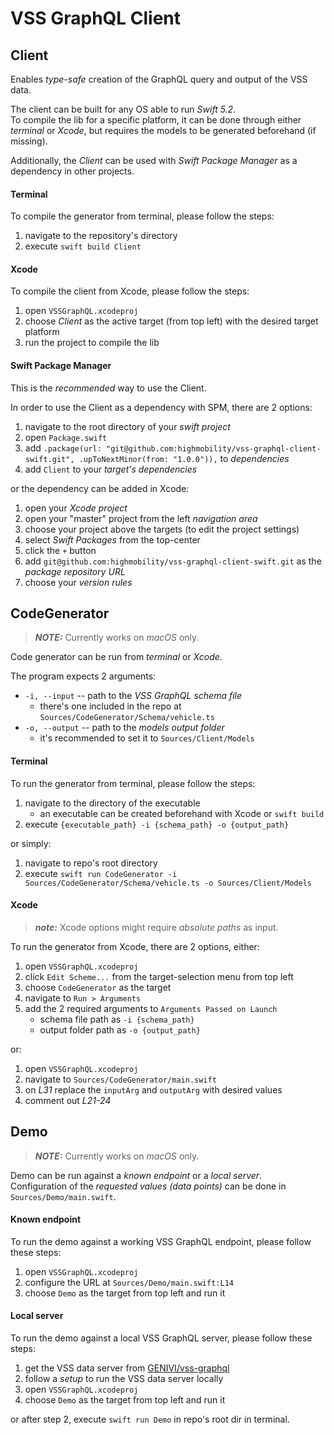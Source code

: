 # VSS GraphQL Client


## Client

Enables _type-safe_ creation of the GraphQL query and output of the VSS data.  

The client can be built for any OS able to run _Swift 5.2_.  
To compile the lib for a specific platform, it can be done through either _terminal_ or _Xcode_, but requires the models to be generated beforehand (if missing).  

Additionally, the _Client_ can be used with _Swift Package Manager_ as a dependency in other projects.


#### Terminal

To compile the generator from terminal, please follow the steps:

1. navigate to the repository's directory
2. execute `swift build Client`


#### Xcode

To compile the client from Xcode, please follow the steps:

1. open `VSSGraphQL.xcodeproj`
2. choose _Client_ as the active target (from top left) with the desired target platform
3. run the project to compile the lib


#### Swift Package Manager

This is the _recommended_ way to use the Client.  

In order to use the Client as a dependency with SPM, there are 2 options:

1. navigate to the root directory of your _swift project_
2. open `Package.swift`
3. add `.package(url: "git@github.com:highmobility/vss-graphql-client-swift.git", .upToNextMinor(from: "1.0.0")),` to _dependencies_
4. add `Client` to your _target's dependencies_

or the dependency can be added in Xcode:

1. open your _Xcode project_
2. open your "master" project from the left _navigation area_
3. choose your project above the targets (to edit the project settings)
4. select _Swift Packages_ from the top-center
5. click the `+` button
6. add `git@github.com:highmobility/vss-graphql-client-swift.git` as the _package repository URL_
7. choose your _version rules_



## CodeGenerator

> **_NOTE:_**  Currently works on _macOS_ only.

Code generator can be run from _terminal_ or _Xcode_.  

The program expects 2 arguments:  

- `-i, --input` -- path to the _VSS GraphQL schema file_
    - there's one included in the repo at `Sources/CodeGenerator/Schema/vehicle.ts`
- `-o, --output` -- path to the _models output folder_
    - it's recommended to set it to `Sources/Client/Models`


#### Terminal
  
To run the generator from terminal, please follow the steps:

1. navigate to the directory of the executable
    - an executable can be created beforehand with Xcode or `swift build`
2. execute `{executable_path} -i {schema_path} -o {output_path}`

or simply:  

1. navigate to repo's root directory
2. execute `swift run CodeGenerator -i Sources/CodeGenerator/Schema/vehicle.ts -o Sources/Client/Models`


#### Xcode

> **_note:_**  Xcode options might require _absolute paths_ as input.

To run the generator from Xcode, there are 2 options, either:

1. open `VSSGraphQL.xcodeproj`
2. click `Edit Scheme...` from the target-selection menu from top left
3. choose `CodeGenerator` as the target
4. navigate to `Run > Arguments`
5. add the 2 required arguments to `Arguments Passed on Launch`
    - schema file path as `-i {schema_path}`
    - output folder path as `-o {output_path}`

or:  

1. open `VSSGraphQL.xcodeproj`
2. navigate to `Sources/CodeGenerator/main.swift`
3. on _L31_ replace the `inputArg` and `outputArg` with desired values
4. comment out _L21-24_


## Demo

> **_NOTE:_**  Currently works on _macOS_ only.

Demo can be run against a _known endpoint_ or a _local server_.  
Configuration of the  _requested values (data points)_ can be done in `Sources/Demo/main.swift`.


#### Known endpoint

To run the demo against a working VSS GraphQL endpoint, please follow these steps:

1. open `VSSGraphQL.xcodeproj`
2. configure the URL at `Sources/Demo/main.swift:L14`
3. choose `Demo` as the target from top left and run it  


#### Local server

To run the demo against a local VSS GraphQL server, please follow these steps:  

1. get the VSS data server from [GENIVI/vss-graphql](https://github.com/GENIVI/vss-graphql)
2. follow a _setup_ to run the VSS data server locally
3. open `VSSGraphQL.xcodeproj`
4. choose `Demo` as the target from top left and run it

or after step 2, execute `swift run Demo` in repo's root dir in terminal.
